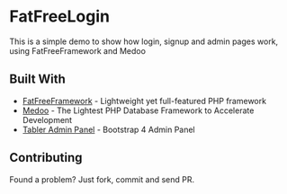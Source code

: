 # FatFreeLogin

This is a simple demo to show how login, signup and admin pages work, using FatFreeFramework and Medoo


## Built With

* [FatFreeFramework](https://fatfreeframework.com/3.6/home) - Lightweight yet full-featured PHP framework
* [Medoo](https://medoo.in/) - The Lightest PHP Database Framework to Accelerate Development
* [Tabler Admin Panel](https://tabler.github.io/tabler/) - Bootstrap 4 Admin Panel

## Contributing

Found a problem? Just fork, commit and send PR.
